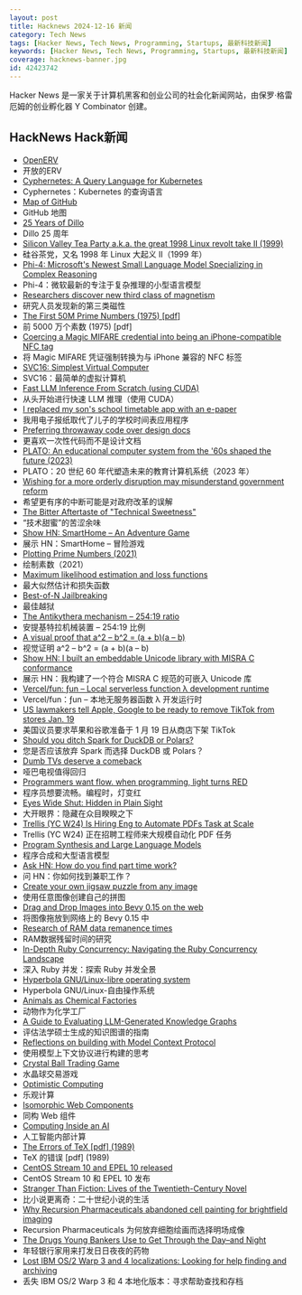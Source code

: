 ```yaml
---
layout: post
title: Hacknews 2024-12-16 新闻
category: Tech News
tags: [Hacker News, Tech News, Programming, Startups, 最新科技新闻]
keywords: [Hacker News, Tech News, Programming, Startups, 最新科技新闻]
coverage: hacknews-banner.jpg
id: 42423742
---
```


Hacker News 是一家关于计算机黑客和创业公司的社会化新闻网站，由保罗·格雷厄姆的创业孵化器 Y Combinator 创建。

## HackNews Hack新闻

- [OpenERV](https://www.openerv.ca)
- 开放的ERV
- [Cyphernetes: A Query Language for Kubernetes](https://cyphernet.es/#)
- Cyphernetes：Kubernetes 的查询语言
- [Map of GitHub](https://github.com/anvaka/map-of-github)
- GitHub 地图
- [25 Years of Dillo](https://dillo-browser.github.io/25-years/)
- Dillo 25 周年
- [Silicon Valley Tea Party a.k.a. the great 1998 Linux revolt take II (1999)](http://marc.merlins.org/linux/teaparty/)
- 硅谷茶党，又名 1998 年 Linux 大起义 II（1999 年）
- [Phi-4: Microsoft's Newest Small Language Model Specializing in Complex Reasoning](https://techcommunity.microsoft.com/blog/aiplatformblog/introducing-phi-4-microsoft%E2%80%99s-newest-small-language-model-specializing-in-comple/4357090)
- Phi-4：微软最新的专注于复杂推理的小型语言模型
- [Researchers discover new third class of magnetism](https://www.nottingham.ac.uk/news/researchers-discover-new-third-class-of-magnetism-that-could-transform-digital-devices)
- 研究人员发现新的第三类磁性
- [The First 50M Prime Numbers (1975) [pdf]](https://people.mpim-bonn.mpg.de/zagier/files/doi/10.1007/BF03039306/fulltext.pdf)
- 前 5000 万个素数 (1975) [pdf]
- [Coercing a Magic MIFARE credential into being an iPhone-compatible NFC tag](https://ewpratten.com/blog/iphone-mifare-magic)
- 将 Magic MIFARE 凭证强制转换为与 iPhone 兼容的 NFC 标签
- [SVC16: Simplest Virtual Computer](https://github.com/JanNeuendorf/SVC16)
- SVC16：最简单的虚拟计算机
- [Fast LLM Inference From Scratch (using CUDA)](https://andrewkchan.dev/posts/yalm.html)
- 从头开始进行快速 LLM 推理（使用 CUDA）
- [I replaced my son's school timetable app with an e-paper](https://mfasold.net/blog/displaying-website-content-on-an-e-ink-display/)
- 我用电子报纸取代了儿子的学校时间表应用程序
- [Preferring throwaway code over design docs](https://softwaredoug.com/blog/2024/12/14/throwaway-prs-not-design-docs)
- 更喜欢一次性代码而不是设计文档
- [PLATO: An educational computer system from the '60s shaped the future (2023)](https://arstechnica.com/gadgets/2023/03/plato-how-an-educational-computer-system-from-the-60s-shaped-the-future/)
- PLATO：20 世纪 60 年代塑造未来的教育计算机系统（2023 年）
- [Wishing for a more orderly disruption may misunderstand government reform](https://www.eatingpolicy.com/p/bringing-elon-to-a-knife-fight)
- 希望更有序的中断可能是对政府改革的误解
- [The Bitter Aftertaste of "Technical Sweetness"](https://thereader.mitpress.mit.edu/the-bitter-aftertaste-of-technical-sweetness/)
- “技术甜蜜”的苦涩余味
- [Show HN: SmartHome – An Adventure Game](https://smarthome.steviep.xyz)
- 展示 HN：SmartHome – 冒险游戏
- [Plotting Prime Numbers (2021)](https://jaketae.github.io/study/prime-spirals/)
- 绘制素数（2021）
- [Maximum likelihood estimation and loss functions](https://rish-01.github.io/blog/posts/ml_estimation/)
- 最大似然估计和损失函数
- [Best-of-N Jailbreaking](https://arxiv.org/abs/2412.03556)
- 最佳越狱
- [The Antikythera mechanism – 254:19 ratio](https://leancrew.com/all-this/2024/12/the-antikythera-mechanism/)
- 安提基特拉机械装置 – 254:19 比例
- [A visual proof that a^2 – b^2 = (a + b)(a – b)](https://www.futilitycloset.com/2024/12/15/tidy-2/)
- 视觉证明 a^2 – b^2 = (a + b)(a – b)
- [Show HN: I built an embeddable Unicode library with MISRA C conformance](https://railgunlabs.com/unicorn/)
- 展示 HN：我构建了一个符合 MISRA C 规范的可嵌入 Unicode 库
- [Vercel/fun: ƒun – Local serverless function λ development runtime](https://github.com/vercel/fun)
- Vercel/fun：ƒun – 本地无服务器函数 λ 开发运行时
- [US lawmakers tell Apple, Google to be ready to remove TikTok from stores Jan. 19](https://www.reuters.com/legal/us-lawmakers-tell-apple-google-be-ready-remove-tiktok-app-stores-jan-19-2024-12-13/)
- 美国议员要求苹果和谷歌准备于 1 月 19 日从商店下架 TikTok
- [Should you ditch Spark for DuckDB or Polars?](https://milescole.dev/data-engineering/2024/12/12/Should-You-Ditch-Spark-DuckDB-Polars.html)
- 您是否应该放弃 Spark 而选择 DuckDB 或 Polars？
- [Dumb TVs deserve a comeback](https://www.makeuseof.com/reasons-why-dumb-tvs-deserve-a-comeback/)
- 哑巴电视值得回归
- [Programmers want flow. when programming, light turns RED](https://www.scannedinavian.com/programmers-want-flow-when-programming-light-turns-red.html)
- 程序员想要流畅。编程时，灯变红
- [Eyes Wide Shut: Hidden in Plain Sight](https://boydrinksink.com/eyes-wide-shut-hidden-in-plain-sight)
- 大开眼界：隐藏在众目睽睽之下
- [Trellis (YC W24) Is Hiring Eng to Automate PDFs Task at Scale](https://ycombinator.com/companies/trellis/jobs/7vGTphf-founding-engineer-backend-ai)
- Trellis (YC W24) 正在招聘工程师来大规模自动化 PDF 任务
- [Program Synthesis and Large Language Models](https://cacm.acm.org/opinion/on-program-synthesis-and-large-language-models/)
- 程序合成和大型语言模型
- [Ask HN: How do you find part time work?]()
- 问 HN：你如何找到兼职工作？
- [Create your own jigsaw puzzle from any image](https://puzzlezilla.com/create-puzzle)
- 使用任意图像创建自己的拼图
- [Drag and Drop Images into Bevy 0.15 on the web](https://rustunit.com/blog/2024/12-10-rust-web-drag-drop-image/)
- 将图像拖放到网络上的 Bevy 0.15 中
- [Research of RAM data remanence times](https://blog.3mdeb.com/2024/2024-12-13-ram-data-decay-research/)
- RAM数据残留时间的研究
- [In-Depth Ruby Concurrency: Navigating the Ruby Concurrency Landscape](https://jpcamara.com/2024/12/14/my-rubyconf-talk.html)
- 深入 Ruby 并发：探索 Ruby 并发全景
- [Hyperbola GNU/Linux-libre operating system](https://www.hyperbola.info/)
- Hyperbola GNU/Linux-自由操作系统
- [Animals as Chemical Factories](https://worksinprogress.co/issue/animals-as-chemical-factories/)
- 动物作为化学工厂
- [A Guide to Evaluating LLM-Generated Knowledge Graphs](https://medium.com/@evendn/a-comprehensive-guide-to-evaluating-llm-generated-knowledge-graphs-fe3b30c53598)
- 评估法学硕士生成的知识图谱的指南
- [Reflections on building with Model Context Protocol](https://outlore.dev/blog/model-context-protocol/)
- 使用模型上下文协议进行构建的思考
- [Crystal Ball Trading Game](https://elmwealth.com/crystal-ball/)
- 水晶球交易游戏
- [Optimistic Computing](https://www.deobald.ca/essays/2024-12-09-optimistic-computing/)
- 乐观计算
- [Isomorphic Web Components](https://jakelazaroff.com/words/isomorphic-web-components/)
- 同构 Web 组件
- [Computing Inside an AI](https://willwhitney.com/computing-inside-ai.html)
- 人工智能内部计算
- [The Errors of TeX [pdf] (1989)](https://yurichev.com/mirrors/knuth1989.pdf)
- TeX 的错误 [pdf] (1989)
- [CentOS Stream 10 and EPEL 10 released](https://lwn.net/Articles/1002044/)
- CentOS Stream 10 和 EPEL 10 发布
- [Stranger Than Fiction: Lives of the Twentieth-Century Novel](https://thebaffler.com/latest/kicking-an-open-door-robbins)
- 比小说更离奇：二十世纪小说的生活
- [Why Recursion Pharmaceuticals abandoned cell painting for brightfield imaging](https://www.owlposting.com/p/why-recursion-pharmaceuticals-abandoned)
- Recursion Pharmaceuticals 为何放弃细胞绘画而选择明场成像
- [The Drugs Young Bankers Use to Get Through the Day–and Night](https://www.wsj.com/finance/banking/young-banker-finance-adhd-medication-adderall-d578a16f)
- 年轻银行家用来打发日日夜夜的药物
- [Lost IBM OS/2 Warp 3 and 4 localizations: Looking for help finding and archiving]()
- 丢失 IBM OS/2 Warp 3 和 4 本地化版本：寻求帮助查找和存档

